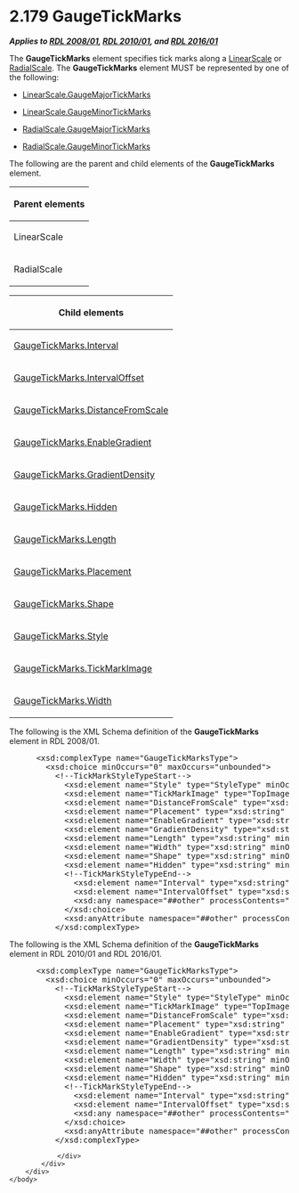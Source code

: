 <html dir="LTR" xmlns:mshelp="http://msdn.microsoft.com/mshelp" xmlns:ddue="http://ddue.schemas.microsoft.com/authoring/2003/5" xmlns:xlink="http://www.w3.org/1999/xlink" xmlns:tool="http://www.microsoft.com/tooltip">
    <head>
        <meta http-equiv="Content-Type" content="text/html; CHARSET=utf-8"></meta>
        <meta name="save" content="history"></meta>
        <title>2.179 GaugeTickMarks</title>
        <xml>
            <mshelp:toctitle title="2.179 GaugeTickMarks"></mshelp:toctitle>
            <mshelp:rltitle title="[MS-RDL]: GaugeTickMarks"></mshelp:rltitle>
            <mshelp:keyword index="A" term="85bb1716-e94b-4d9a-97b3-3c681e0c53d5"></mshelp:keyword>
            <mshelp:attr name="DCSext.ContentType" value="open specification"></mshelp:attr>
            <mshelp:attr name="AssetID" value="85bb1716-e94b-4d9a-97b3-3c681e0c53d5"></mshelp:attr>
            <mshelp:attr name="TopicType" value="kbRef"></mshelp:attr>
            <mshelp:attr name="DCSext.Title" value="[MS-RDL]: GaugeTickMarks" />
        </xml>
    </head>
    <body>
        <div id="header">
            <h1 class="heading">2.179 GaugeTickMarks</h1>
        </div>
        <div id="mainSection">
            <div id="mainBody">
                <div id="allHistory" class="saveHistory"></div>
                <div id="sectionSection0" class="section" name="collapseableSection">
                    

<p><b><i>Applies to </i></b><a href="1e855f94-4617-47e4-b89e-0856c6cb420f.htm"><b><i>RDL 2008/01</i></b></a><b><i>,
</i></b><a href="3428e690-a348-4ec7-8a6a-8efb42d2cdee.htm"><b><i>RDL 2010/01</i></b></a><b><i>,
and </i></b><a href="52ce3983-2bfc-4e72-9359-42aaf5fe4509.htm"><b><i>RDL 2016/01</i></b></a></p>

<p>The <b>GaugeTickMarks</b> element specifies tick marks along
a <a href="744f8b40-7ad5-4652-94a1-76ae5df59389.htm">LinearScale</a> or <a href="86468d9f-c561-4b50-a689-5dfccfde8495.htm">RadialScale</a>. The <b>GaugeTickMarks</b>
element MUST be represented by one of the following:</p>

<ul><li><p><span><span> 
</span></span><a href="63843883-73db-4620-a274-cb279078e7eb.htm">LinearScale.GaugeMajorTickMarks</a></p>

</li><li><p><span><span> 
</span></span><a href="7159b45a-81a4-47d6-abf7-fe377c4eb585.htm">LinearScale.GaugeMinorTickMarks</a></p>

</li><li><p><span><span> 
</span></span><a href="502acb3d-cd0c-4b64-907f-a4e9e5e1d130.htm">RadialScale.GaugeMajorTickMarks</a></p>

</li><li><p><span><span> 
</span></span><a href="81b6de5b-0e0f-4272-9b9c-e1c73896a603.htm">RadialScale.GaugeMinorTickMarks</a></p>

</li></ul><p>The following are the parent and child elements of the <b>GaugeTickMarks</b>
element.</p>

<table>
 <thead>
  <tr>
   <th>
   <p>Parent elements</p>
   </th>
  </tr>
 </thead>
 <tr>
  <td>
  <p>LinearScale</p>
  </td>
 </tr>
 <tr>
  <td>
  <p>RadialScale</p>
  </td>
 </tr>
</table>

<p> </p>

<table>
 <thead>
  <tr>
   <th>
   <p>Child elements</p>
   </th>
  </tr>
 </thead>
 <tr>
  <td>
  <p><a href="635d9650-4b8c-4437-ac21-dc0cad6a2856.htm">GaugeTickMarks.Interval</a></p>
  </td>
 </tr>
 <tr>
  <td>
  <p><a href="2882dc81-cc8e-4851-8771-cd15cd537caa.htm">GaugeTickMarks.IntervalOffset</a></p>
  </td>
 </tr>
 <tr>
  <td>
  <p><a href="65671a82-6df0-4f4d-8f7e-a64cbeac1a84.htm">GaugeTickMarks.DistanceFromScale</a></p>
  </td>
 </tr>
 <tr>
  <td>
  <p><a href="a24dc84b-b6da-4dd6-b6c5-882a3b9a7367.htm">GaugeTickMarks.EnableGradient</a></p>
  </td>
 </tr>
 <tr>
  <td>
  <p><a href="6a4930c7-1c99-43be-b47e-d46bfa784660.htm">GaugeTickMarks.GradientDensity</a></p>
  </td>
 </tr>
 <tr>
  <td>
  <p><a href="17757384-ce5e-41e7-b608-ece6e238ae76.htm">GaugeTickMarks.Hidden</a></p>
  </td>
 </tr>
 <tr>
  <td>
  <p><a href="2c409164-9f7a-49fb-b8c2-7e6925df6547.htm">GaugeTickMarks.Length</a></p>
  </td>
 </tr>
 <tr>
  <td>
  <p><a href="0716b886-c9d6-44ba-aa1f-131b7b7fa48c.htm">GaugeTickMarks.Placement</a></p>
  </td>
 </tr>
 <tr>
  <td>
  <p><a href="3602acca-6f5e-4a63-b959-606a91cd95a6.htm">GaugeTickMarks.Shape</a></p>
  </td>
 </tr>
 <tr>
  <td>
  <p><a href="ef15bdaa-a505-422f-91eb-99c6f6578672.htm">GaugeTickMarks.Style</a></p>
  </td>
 </tr>
 <tr>
  <td>
  <p><a href="2e1d48cd-f431-44b6-8488-c8a2c4fc2f8a.htm">GaugeTickMarks.TickMarkImage</a></p>
  </td>
 </tr>
 <tr>
  <td>
  <p><a href="83c76a85-1e02-4bb2-94ba-9e9802be260c.htm">GaugeTickMarks.Width</a></p>
  </td>
 </tr>
</table>

<p>The following is the XML Schema definition of the <b>GaugeTickMarks</b>
element in RDL 2008/01.</p>

<dl>
<dd>
<div><pre> &lt;xsd:complexType name=&quot;GaugeTickMarksType&quot;&gt;
   &lt;xsd:choice minOccurs=&quot;0&quot; maxOccurs=&quot;unbounded&quot;&gt;
     &lt;!--TickMarkStyleTypeStart--&gt;
       &lt;xsd:element name=&quot;Style&quot; type=&quot;StyleType&quot; minOccurs=&quot;0&quot; /&gt;
       &lt;xsd:element name=&quot;TickMarkImage&quot; type=&quot;TopImageType&quot; minOccurs=&quot;0&quot; /&gt;
       &lt;xsd:element name=&quot;DistanceFromScale&quot; type=&quot;xsd:string&quot; minOccurs=&quot;0&quot; /&gt;
       &lt;xsd:element name=&quot;Placement&quot; type=&quot;xsd:string&quot; minOccurs=&quot;0&quot; /&gt;
       &lt;xsd:element name=&quot;EnableGradient&quot; type=&quot;xsd:string&quot; minOccurs=&quot;0&quot; /&gt;
       &lt;xsd:element name=&quot;GradientDensity&quot; type=&quot;xsd:string&quot; minOccurs=&quot;0&quot; /&gt;
       &lt;xsd:element name=&quot;Length&quot; type=&quot;xsd:string&quot; minOccurs=&quot;0&quot; /&gt;
       &lt;xsd:element name=&quot;Width&quot; type=&quot;xsd:string&quot; minOccurs=&quot;0&quot; /&gt;
       &lt;xsd:element name=&quot;Shape&quot; type=&quot;xsd:string&quot; minOccurs=&quot;0&quot; /&gt;
       &lt;xsd:element name=&quot;Hidden&quot; type=&quot;xsd:string&quot; minOccurs=&quot;0&quot; /&gt;
       &lt;!--TickMarkStyleTypeEnd--&gt;
         &lt;xsd:element name=&quot;Interval&quot; type=&quot;xsd:string&quot; minOccurs=&quot;0&quot; /&gt;
         &lt;xsd:element name=&quot;IntervalOffset&quot; type=&quot;xsd:string&quot; minOccurs=&quot;0&quot; /&gt;
         &lt;xsd:any namespace=&quot;##other&quot; processContents=&quot;skip&quot; /&gt;
       &lt;/xsd:choice&gt;
       &lt;xsd:anyAttribute namespace=&quot;##other&quot; processContents=&quot;skip&quot; /&gt;
     &lt;/xsd:complexType&gt;
</pre></div>
</dd></dl>

<p>The following is the XML Schema definition of the <b>GaugeTickMarks</b>
element in RDL 2010/01 and RDL 2016/01.</p>

<dl>
<dd>
<div><pre> &lt;xsd:complexType name=&quot;GaugeTickMarksType&quot;&gt;
   &lt;xsd:choice minOccurs=&quot;0&quot; maxOccurs=&quot;unbounded&quot;&gt;
     &lt;!--TickMarkStyleTypeStart--&gt;
       &lt;xsd:element name=&quot;Style&quot; type=&quot;StyleType&quot; minOccurs=&quot;0&quot; /&gt;
       &lt;xsd:element name=&quot;TickMarkImage&quot; type=&quot;TopImageType&quot; minOccurs=&quot;0&quot; /&gt;
       &lt;xsd:element name=&quot;DistanceFromScale&quot; type=&quot;xsd:string&quot; minOccurs=&quot;0&quot; /&gt;
       &lt;xsd:element name=&quot;Placement&quot; type=&quot;xsd:string&quot; minOccurs=&quot;0&quot; /&gt;
       &lt;xsd:element name=&quot;EnableGradient&quot; type=&quot;xsd:string&quot; minOccurs=&quot;0&quot; /&gt;
       &lt;xsd:element name=&quot;GradientDensity&quot; type=&quot;xsd:string&quot; minOccurs=&quot;0&quot; /&gt;
       &lt;xsd:element name=&quot;Length&quot; type=&quot;xsd:string&quot; minOccurs=&quot;0&quot; /&gt;
       &lt;xsd:element name=&quot;Width&quot; type=&quot;xsd:string&quot; minOccurs=&quot;0&quot; /&gt;
       &lt;xsd:element name=&quot;Shape&quot; type=&quot;xsd:string&quot; minOccurs=&quot;0&quot; /&gt;
       &lt;xsd:element name=&quot;Hidden&quot; type=&quot;xsd:string&quot; minOccurs=&quot;0&quot; /&gt;
       &lt;!--TickMarkStyleTypeEnd--&gt;
         &lt;xsd:element name=&quot;Interval&quot; type=&quot;xsd:string&quot; minOccurs=&quot;0&quot; /&gt;
         &lt;xsd:element name=&quot;IntervalOffset&quot; type=&quot;xsd:string&quot; minOccurs=&quot;0&quot; /&gt;
         &lt;xsd:any namespace=&quot;##other&quot; processContents=&quot;lax&quot; /&gt;
       &lt;/xsd:choice&gt;
       &lt;xsd:anyAttribute namespace=&quot;##other&quot; processContents=&quot;lax&quot; /&gt;
     &lt;/xsd:complexType&gt;
</pre></div>
</dd></dl>


                </div>
            </div>
        </div>
    </body>
</html>